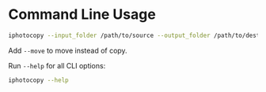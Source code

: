 # Command Line Usage

```bash
iphotocopy --input_folder /path/to/source --output_folder /path/to/destination
```

Add `--move` to move instead of copy.

Run `--help` for all CLI options:

```bash
iphotocopy --help
```
